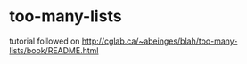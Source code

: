 # too-many-lists
tutorial followed on http://cglab.ca/~abeinges/blah/too-many-lists/book/README.html
